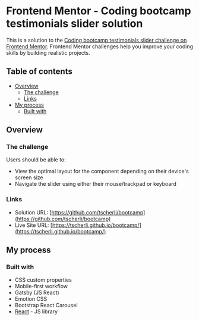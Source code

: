 # Frontend Mentor - Coding bootcamp testimonials slider solution

This is a solution to the [Coding bootcamp testimonials slider challenge on Frontend Mentor](https://www.frontendmentor.io/challenges/coding-bootcamp-testimonials-slider-4FNyLA8JL). Frontend Mentor challenges help you improve your coding skills by building realistic projects. 

## Table of contents

- [Overview](#overview)
  - [The challenge](#the-challenge)
  - [Links](#links)
- [My process](#my-process)
  - [Built with](#built-with)

## Overview

### The challenge

Users should be able to:

- View the optimal layout for the component depending on their device's screen size
- Navigate the slider using either their mouse/trackpad or keyboard

### Links

- Solution URL: [https://github.com/tscherli/bootcamp](https://github.com/tscherli/bootcamp)
- Live Site URL: [https://tscherli.github.io/bootcamp/](https://tscherli.github.io/bootcamp/)

## My process

### Built with

- CSS custom properties
- Mobile-first workflow
- Gatsby (JS React)
- Emotion CSS
- Bootstrap React Carousel
- [React](https://reactjs.org/) - JS library